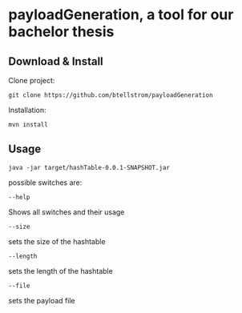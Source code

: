# payloadGeneration, a tool for our bachelor thesis

## Download & Install

Clone project:
```
git clone https://github.com/btellstrom/payloadGeneration
```

Installation:
```
mvn install
```

## Usage
```
java -jar target/hashTable-0.0.1-SNAPSHOT.jar
```

possible switches are:

```
--help
```
Shows all switches and their usage

```
--size
```
sets the size of the hashtable

```
--length
```
sets the length of the hashtable

```
--file
```
sets the payload file
